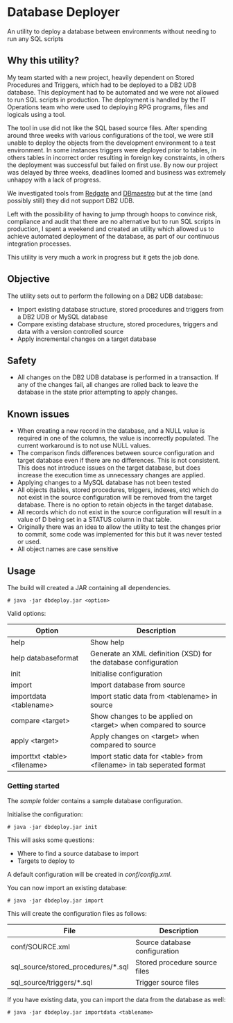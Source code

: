 # Database Deployer

An utility to deploy a database between environments without needing to run any SQL scripts

## Why this utility?

My team started with a new project, heavily dependent on Stored Procedures and Triggers, which had to be deployed to a DB2 UDB database. This deployment had to be automated and we were not allowed to run SQL scripts in production. The deployment is handled by the IT Operations team who were used to deploying RPG programs, files and logicals using a tool.

The tool in use did not like the SQL based source files. After spending around three weeks with various configurations of the tool, we were still unable to deploy the objects from the development environment to a test environment. In some instances triggers were deployed prior to tables, in others tables in incorrect order resulting in foreign key constraints, in others the deployment was successful but failed on first use. By now our project was delayed by three weeks, deadlines loomed and business was extremely unhappy with a lack of progress.

We investigated tools from [Redgate](http://www.red-gate.com/) and [DBmaestro](http://www.dbmaestro.com/) but at the time (and possibly still) they did not support DB2 UDB.

Left with the possibility of having to jump through hoops to convince risk, compliance and audit that there are no alternative but to run SQL scripts in production, I spent a weekend and created an utility which allowed us to achieve automated deployment of the database, as part of our continuous integration processes.

This utility is very much a work in progress but it gets the job done.

## Objective

The utility sets out to perform the following on a DB2 UDB database:

* Import existing database structure, stored procedures and triggers from a DB2 UDB or MySQL database
* Compare existing database structure, stored procedures, triggers and data with a version controlled source
* Apply incremental changes on a target database

## Safety

* All changes on the DB2 UDB database is performed in a transaction. If any of the changes fail, all changes are rolled back to leave the database in the state prior attempting to apply changes.

## Known issues

* When creating a new record in the database, and a NULL value is required in one of the columns, the value is incorrectly populated. The current workaround is to not use NULL values.
* The comparison finds differences between source configuration and target database even if there are no differences. This is not consistent. This does not introduce issues on the target database, but does increase the execution time as unnecessary changes are applied.
* Applying changes to a MySQL database has not been tested
* All objects (tables, stored procedures, triggers, indexes, etc) which do not exist in the source configuration will be removed from the target database. There is no option to retain objects in the target database.
* All records which do not exist in the source configuration will result in a value of D being set in a STATUS column in that table.
* Originally there was an idea to allow the utility to test the changes prior to commit, some code was implemented for this but it was never tested or used.
* All object names are case sensitive

## Usage

The build will created a JAR containing all dependencies.

```shell
# java -jar dbdeploy.jar <option>
```

Valid options:

| Option | Description |
|--------|-------------|
| help | Show help |
| help databaseformat | Generate an XML definition (XSD) for the database configuration |
| init | Initialise configuration |
| import | Import database from source |
| importdata &lt;tablename&gt; | Import static data from &lt;tablename&gt; in source |
| compare &lt;target&gt; | Show changes to be applied on &lt;target&gt; when compared to source |
| apply &lt;target&gt; |  Apply changes on &lt;target&gt; when compared to source |
| importtxt &lt;table&gt; &lt;filename&gt; | Import static data for &lt;table&gt; from &lt;filename&gt; in tab seperated format |

### Getting started

The _sample_ folder contains a sample database configuration.

Initialise the configuration:

```shell
# java -jar dbdeploy.jar init
```

This will asks some questions:

* Where to find a source database to import
* Targets to deploy to

A default configuration will be created in _conf/config.xml_.

You can now import an existing database:

```shell
# java -jar dbdeploy.jar import
```

This will create the configuration files as follows:

| File | Description |
|------|-------------|
| conf/SOURCE.xml | Source database configuration |
| sql_source/stored_procedures/*.sql | Stored procedure source files |
| sql_source/triggers/*.sql | Trigger source files |

If you have existing data, you can import the data from the database as well:

```shell
# java -jar dbdeploy.jar importdata <tablename>
```